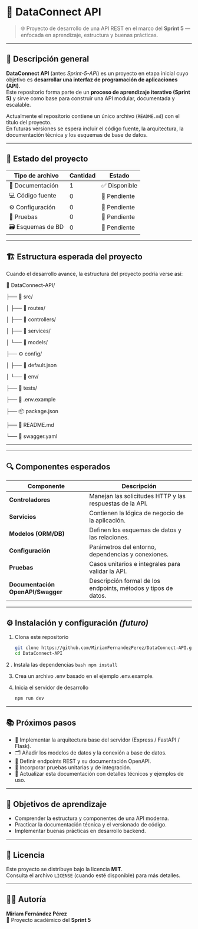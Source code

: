 # 🚀 **DataConnect API**
> 🌐 Proyecto de desarrollo de una API REST en el marco del **Sprint 5** — enfocada en aprendizaje, estructura y buenas prácticas.

---

## 📘 Descripción general

**DataConnect API** (antes *Sprint-5-API*) es un proyecto en etapa inicial cuyo objetivo es **desarrollar una interfaz de programación de aplicaciones (API)**.  
Este repositorio forma parte de un **proceso de aprendizaje iterativo (Sprint 5)** y sirve como base para construir una API modular, documentada y escalable.

Actualmente el repositorio contiene un único archivo (`README.md`) con el título del proyecto.  
En futuras versiones se espera incluir el código fuente, la arquitectura, la documentación técnica y los esquemas de base de datos.

---

## 🧩 Estado del proyecto

| Tipo de archivo | Cantidad | Estado |
|------------------|----------|--------|
| 📄 Documentación | 1 | ✅ Disponible |
| 💻 Código fuente | 0 | 🚧 Pendiente |
| ⚙️ Configuración | 0 | 🚧 Pendiente |
| 🧪 Pruebas | 0 | 🚧 Pendiente |
| 🗃️ Esquemas de BD | 0 | 🚧 Pendiente |

---

## 🏗️ Estructura esperada del proyecto

Cuando el desarrollo avance, la estructura del proyecto podría verse así:

📁 DataConnect-API/

├── 📂 src/

│ ├── 📂 routes/

│ ├── 📂 controllers/

│ ├── 📂 services/

│ └── 📂 models/

├── ⚙️ config/

│ ├── 📄 default.json

│ └── 📂 env/

├── 🧪 tests/

├── 🧾 .env.example

├── 📦 package.json

├── 📝 README.md

└── 📘 swagger.yaml


---


---

## 🔍 Componentes esperados

| Componente | Descripción |
|-------------|-------------|
| **Controladores** | Manejan las solicitudes HTTP y las respuestas de la API. |
| **Servicios** | Contienen la lógica de negocio de la aplicación. |
| **Modelos (ORM/DB)** | Definen los esquemas de datos y las relaciones. |
| **Configuración** | Parámetros del entorno, dependencias y conexiones. |
| **Pruebas** | Casos unitarios e integrales para validar la API. |
| **Documentación OpenAPI/Swagger** | Descripción formal de los endpoints, métodos y tipos de datos. |

---

## ⚙️ Instalación y configuración *(futuro)*

1. Clona este repositorio  
   ```bash
   git clone https://github.com/MiriamFernandezPerez/DataConnect-API.git
   cd DataConnect-API


2 . Instala las dependencias
    ```bash
    npm install
    ```


3. Crea un archivo .env basado en el ejemplo .env.example.

4. Inicia el servidor de desarrollo
   ```bash
   npm run dev
   ```

---

## 📚 Próximos pasos

- 🔧 Implementar la arquitectura base del servidor (Express / FastAPI / Flask).  
- 🗂️ Añadir los modelos de datos y la conexión a base de datos.  
- 🧠 Definir endpoints REST y su documentación OpenAPI.  
- 🧪 Incorporar pruebas unitarias y de integración.  
- 📝 Actualizar esta documentación con detalles técnicos y ejemplos de uso.

---

## 🧠 Objetivos de aprendizaje

- Comprender la estructura y componentes de una API moderna.  
- Practicar la documentación técnica y el versionado de código.  
- Implementar buenas prácticas en desarrollo backend.

---

## 🧾 Licencia

Este proyecto se distribuye bajo la licencia **MIT**.  
Consulta el archivo `LICENSE` (cuando esté disponible) para más detalles.

---

## 👩‍💻 Autoría

**Miriam Fernández Pérez**  
📍 Proyecto académico del **Sprint 5**



